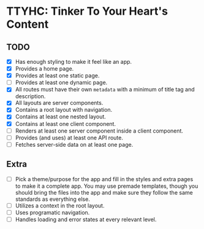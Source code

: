 # TTYHC: Tinker To Your Heart's Content

## TODO

- [x] Has enough styling to make it feel like an app.
- [x] Provides a home page.
- [x] Provides at least one static page.
- [ ] Provides at least one dynamic page.
- [x] All routes must have their own `metadata` with a minimum of title tag and description.
- [x] All layouts are server components.
- [x] Contains a root layout with navigation.
- [x] Contains at least one nested layout.
- [x] Contains at least one client component.
- [ ] Renders at least one server component inside a client component.
- [ ] Provides (and uses) at least one API route.
- [ ] Fetches server-side data on at least one page.

## Extra

- [ ] Pick a theme/purpose for the app and fill in the styles and extra pages to make it a complete app. You may use premade templates, though you should bring the files into the app and make sure they follow the same standards as everything else.
- [ ] Utilizes a context in the root layout.
- [ ] Uses programatic navigation.
- [ ] Handles loading and error states at every relevant level.
